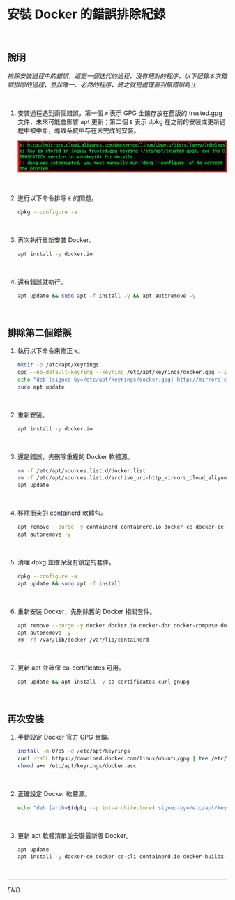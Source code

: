 # 安裝 Docker 的錯誤排除紀錄

<br>

## 說明

_排除安裝過程中的錯誤，這是一個迭代的過程，沒有絕對的程序，以下記錄本次錯誤排除的過程，並非唯一、必然的程序，總之就是處理直到無錯誤為止_

<br>

1. 安裝過程遇到兩個錯誤，第一個 `W` 表示 GPG 金鑰存放在舊版的 trusted.gpg 文件，未來可能會影響 apt 更新；第二個 `E` 表示 dpkg 在之前的安裝或更新過程中被中斷，導致系統中存在未完成的安裝。

    ![](images/img_83.png)

<br>

2. 進行以下命令排除 `E` 的問題。

    ```bash
    dpkg --configure -a
    ```

<br>

3. 再次執行重新安裝 Docker。

    ```bash
    apt install -y docker.io
    ```

<br>

4. 還有錯誤就執行。

    ```bash
    apt update && sudo apt -f install -y && apt autoremove -y
    ```

<br>

## 排除第二個錯誤

1. 執行以下命令來修正 `W`。

    ```bash
    mkdir -p /etc/apt/keyrings
    gpg --no-default-keyring --keyring /etc/apt/keyrings/docker.gpg --import /etc/apt/trusted.gpg
    echo "deb [signed-by=/etc/apt/keyrings/docker.gpg] http://mirrors.cloud.aliyuncs.com/docker-ce/linux/ubuntu jammy stable" | sudo tee /etc/apt/sources.list.d/docker.list
    sudo apt update
    ```

<br>

2. 重新安裝。

    ```bash
    apt install -y docker.io
    ```

<br>

3. 還是錯誤，先刪除重複的 Docker 軟體源。

    ```bash
    rm -f /etc/apt/sources.list.d/docker.list
    rm -f /etc/apt/sources.list.d/archive_uri-http_mirrors_cloud_aliyuncs_com_docker-ce_linux_ubuntu-jammy.list
    apt update
    ```

<br>

4. 移除衝突的 containerd 軟體包。

    ```bash
    apt remove --purge -y containerd containerd.io docker-ce docker-ce-cli docker-ce-rootless-extras
    apt autoremove -y
    ```

<br>

5. 清理 dpkg 並確保沒有鎖定的套件。

    ```bash
    dpkg --configure -a
    apt update && sudo apt -f install
    ```

<br>

6. 重新安裝 Docker，先刪除舊的 Docker 相關套件。

    ```bash
    apt remove --purge -y docker docker.io docker-doc docker-compose docker-compose-v2 podman-docker containerd runc
    apt autoremove -y
    rm -rf /var/lib/docker /var/lib/containerd
    ```

<br>

7. 更新 apt 並確保 ca-certificates 可用。

    ```bash
    apt update && apt install -y ca-certificates curl gnupg
    ```

<br>

## 再次安裝

1. 手動設定 Docker 官方 GPG 金鑰。

    ```bash
    install -m 0755 -d /etc/apt/keyrings
    curl -fsSL https://download.docker.com/linux/ubuntu/gpg | tee /etc/apt/keyrings/docker.asc > /dev/null
    chmod a+r /etc/apt/keyrings/docker.asc
    ```

<br>

2. 正確設定 Docker 軟體源。

    ```bash
    echo "deb [arch=$(dpkg --print-architecture) signed-by=/etc/apt/keyrings/docker.asc] https://download.docker.com/linux/ubuntu $(lsb_release -cs) stable" | tee /etc/apt/sources.list.d/docker.list > /dev/null
    ```

<br>

3. 更新 apt 軟體清單並安裝最新版 Docker。

    ```bash
    apt update
    apt install -y docker-ce docker-ce-cli containerd.io docker-buildx-plugin docker-compose-plugin
    ```

<br>

___

_END_